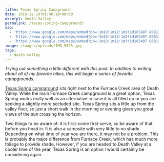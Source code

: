 ```yaml
---
title: Texas Spring Campground
date: 2016-12-19T01:46:18+00:00
excerpt: Death Valley
permalink: /texas-spring-campground/
map:
  - 'https://www.google.com/maps/embed?pb=!1m18!1m12!1m3!1d105497.86813759904!2d-116.92926043725434!3d36.45609109469367!2m3!1f0!2f0!3f0!3m2!1i1024!2i768!4f13.1!3m3!1m2!1s0x80c73f0cdb944ebd%3A0xc82c03ec6957c8d3!2sTexas+Spring+Campground!5e1!3m2!1sen!2sus!4v1482111729645'
  - 'https://www.google.com/maps/embed?pb=!1m18!1m12!1m3!1d105497.86813759904!2d-116.92926043725434!3d36.45609109469367!2m3!1f0!2f0!3f0!3m2!1i1024!2i768!4f13.1!3m3!1m2!1s0x80c73f0cdb944ebd%3A0xc82c03ec6957c8d3!2sTexas+Spring+Campground!5e1!3m2!1sen!2sus!4v1482111729645'
  - 'https://www.google.com/maps/embed?pb=!1m18!1m12!1m3!1d105497.86813759904!2d-116.92926043725434!3d36.45609109469367!2m3!1f0!2f0!3f0!3m2!1i1024!2i768!4f13.1!3m3!1m2!1s0x80c73f0cdb944ebd%3A0xc82c03ec6957c8d3!2sTexas+Spring+Campground!5e1!3m2!1sen!2sus!4v1482111729645'
image: /images/uploads/IMG_5325.jpg
tags:
  - death-valley
---
```

<em>Trying out something a little different with this post. In addition to writing about all of my favorite hikes, this will begin a series of favorite campgrounds.</em>

<a href="https://www.nps.gov/deva/planyourvisit/camping.htm">Texas Spring campground</a> sits right next to the Furnace Creek area of Death Valley. While the main Furnace Creek campground is a great option, Texas Spring works really well as an alternative in case it is all filled up or you are seeking a slightly more secluded site. Texas Spring sits a little up from the valley floor, so just a short walk in the morning or evening gives you great views of the sun crossing the horizon.

Two things to be aware of: it is first-come first-serve, so be aware of that before you head in. It is also a campsite with very little to no shade. Depending on what time of year you are there, it may not be a problem. This is probably the major difference from Furnace Creek, which has much more foliage to provide shade. However, if you are headed to Death Valley at a cooler time of the year, Texas Spring is an option I would certainly be considering again.

